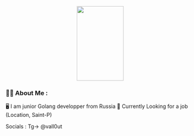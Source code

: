<div id="header" align="center">
  <img src="https://media.giphy.com/media/11ZSwQNWba4YF2/giphy.gif" width="125" height="200"/>
</div>

### :man_technologist: About Me :
:desktop_computer: I am junior Golang developper from Russia
:magnet: Currently Looking for a job (Location, Saint-P) 


Socials : Tg-> @vall0ut

